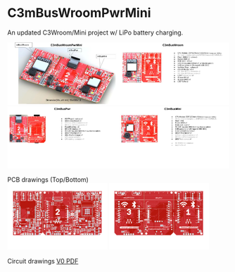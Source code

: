 # C3mBusWroomPwrMini
An updated C3Wroom/Mini project w/ LiPo battery charging.<br>

 <img src="hardware/C3mBusWroomPwrMini.jpg" width=50%><img src="hardware/C3mBusWroom.jpg" width=50%>
 <img src="hardware/C3mBusPwr.jpg" width=50%><img src="hardware/C3mBusMini.jpg" width=50%>
 
PCB drawings (Top/Bottom) <br>
 <img src="hardware/C3mBusWroomMini_PcbTop.png" width=45%> <img src="hardware/C3mBusWroomMini_PcbBottom.png" width=45%>

Circuit drawings [V0 PDF](hardware/C3mBusWroomPwrMini_V0_2023-08-11.pdf)

